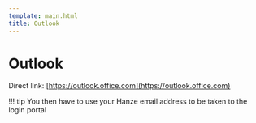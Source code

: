 ```yaml
---
template: main.html
title: Outlook
---
```


<!--

Makrdown Syntax: https://www.markdownguide.org/basic-syntax

Edit things below this point.
Make sure to keep heading for each section and do not make big blocks of text.

-->

# Outlook

Direct link: [https://outlook.office.com](https://outlook.office.com)

!!! tip
    You then have to use your Hanze email address to be taken to the login portal